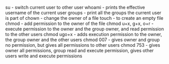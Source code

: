 su - switch current user to other user
whoami - prints the effective username of the current user
groups - print all the groups the current user is part of
chown - change the owner of a file
touch - to create an empty file
chmod - add permission to the owner of the file
chmod u+x, g+x, o+r - execute permission to the owner and the group owner, and read permission to the other users
chmod ugo+x - adds execution permission to the owner, the group owner and the other users
chmod 007 - gives owner and group no permission, but gives all permissions to other users
chmod 753 - gives owner all permissions, group read and execute permission, gives other users write and execute permissions
